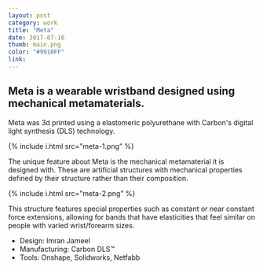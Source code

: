 ```yaml
---
layout: post
category: work
title: "Meta"
date: 2017-07-16
thumb: main.png
color: "#9910FF"
link: 
---
```


## Meta is a wearable wristband designed using mechanical metamaterials.

Meta was 3d printed using a elastomeric polyurethane with Carbon's digital light synthesis (DLS) technology.

{% include i.html src="meta-1.png" %}

The unique feature about Meta is the mechanical metamaterial it is designed with. These are artificial structures with mechanical properties defined by their structure rather than their composition.

{% include i.html src="meta-2.png" %}

This structure features special properties such as constant or near constant force extensions, allowing for bands that have elasticities that feel similar on people with varied wrist/forearm sizes. 

- Design: Imran Jameel
- Manufacturing: Carbon DLS™
- Tools: Onshape, Solidworks, Netfabb
